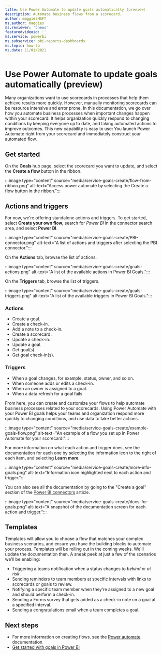 ```yaml
---
title: Use Power Automate to update goals automatically (preview)
description: Automate business flows from a scorecard.
author: maggiesMSFT
ms.author: maggies
ms.reviewer: 'cnews'
featuredvideoid: ''
ms.service: powerbi
ms.subservice: pbi-reports-dashboards
ms.topic: how-to
ms.date: 11/01/2021
---
```

# Use Power Automate to update goals automatically (preview)

Many organizations want to use scorecards in processes that help them achieve results more quickly. However, manually monitoring scorecards can be resource intensive and error prone. In this documentation, we go over how you automate business processes when important changes happen within your scorecard. It helps organization quickly respond to changing conditions by keeping everyone up to date, and taking automated actions to improve outcomes. This new capability is easy to use: You launch Power Automate right from your scorecard and immediately construct your automated flow.   

## Get started

On the **Goals** hub page, select the scorecard you want to update, and select the **Create a flow** button in the ribbon.

:::image type="content" source="media/service-goals-create/flow-from-ribbon.png" alt-text="Access power automate by selecting the Create a flow button in the ribbon.":::

## Actions and triggers

For now, we're offering standalone actions and triggers. To get started, select **Create your own flow**, search for *Power BI* in the connector search area, and select **Power BI**.

:::image type="content" source="media/service-goals-create/PBI-connector.png" alt-text="A list of actions and triggers after selecting the PBI connector.":::
    
On the **Actions** tab, browse the list of actions.

:::image type="content" source="media/service-goals-create/goals-actions.png" alt-text="A list of the available actions in Power BI Goals.":::

On the **Triggers** tab, browse the list of triggers. 

:::image type="content" source="media/service-goals-create/goals-triggers.png" alt-text="A list of the available triggers in Power BI Goals.":::

### Actions

-	Create a goal.
-	Create a check-in.
-	Add a note to a check-in.
-	Create a scorecard.
-	Update a check-in.
-	Update a goal.
-	Get goal(s).
-	Get goal check-in(s).

### Triggers

-	When a goal changes, for example, status, owner, and so on. 
-	When someone adds or edits a check-in.
-	When an owner is assigned to a goal.
-	When a data refresh for a goal fails. 

From here, you can create and customize your flows to help automate business processes related to your scorecards. Using Power Automate with your Power BI goals helps your teams and organization respond more quickly to changing conditions, and use data to take better actions. 

 :::image type="content" source="media/service-goals-create/example-goals-flow.png" alt-text="An example of a flow you set up in Power Automate for your scorecard.":::
    
For more information on what each action and trigger does, see the documentation for each one by selecting the information icon to the right of each item, and selecting **Learn more**.

:::image type="content" source="media/service-goals-create/more-info-goals.png" alt-text="Information icon highlighted next to each action and trigger.":::

You can also see all the documentation by going to the "Create a goal" section of the [Power BI connectors](/connectors/powerbi/#create-a-goal-(preview)) article.

:::image type="content" source="media/service-goals-create/docs-for-goals.png" alt-text="A snapshot of the documentation screen for each action and trigger.":::

## Templates

Templates will allow you to choose a flow that matches your complex business scenarios, and ensure you have the building blocks to automate your process. Templates will be rolling out in the coming weeks. We'll update the documentation then. A sneak peek at just a few of the scenarios we'll be enabling:  
  
- Triggering a teams notification when a status changes to *behind* or *at risk*.  
- Sending reminders to team members at specific intervals with links to scorecards or goals to review.
- Notifying a specific team member when they're assigned to a new goal and should perform a check-in. 
- Sending a Forms survey that gets added as a check-in note on a goal at a specified interval.
- Sending a congratulations email when a team completes a goal. 

## Next steps

- For more information on creating flows, see the [Power automate](/power-automate/getting-started) documentation. 
- [Get started with goals in Power BI](service-goals-introduction.md)
